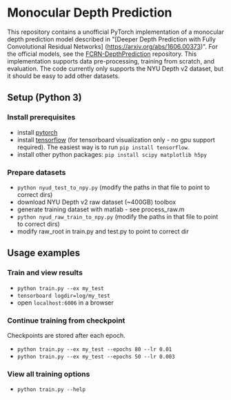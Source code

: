 # Monocular Depth Prediction

This repository contains a unofficial PyTorch implementation of a monocular depth prediction model described in 
"[Deeper Depth Prediction with Fully Convolutional Residual Networks]
(https://arxiv.org/abs/1606.00373)". 
For the official models, see the
[FCRN-DepthPrediction](https://github.com/iro-cp/FCRN-DepthPrediction) repository.
This implementation supports data pre-processing, training from scratch, and evaluation. The code currently only supports the NYU Depth v2 dataset, but it should be easy to add other datasets.

## Setup (Python 3)

### Install prerequisites
* install [pytorch](https://pytorch.org/)
* install [tensorflow](https://www.tensorflow.org/) (for tensorboard visualization only - no gpu support required). The easiest way is to run `pip install tensorflow`.
* install other python packages: `pip install scipy matplotlib h5py`

### Prepare datasets
* `python nyud_test_to_npy.py` (modify the paths in that file to point to correct dirs)
* download NYU Depth v2 raw dataset (~400GB) toolbox
* generate training dataset with matlab - see process_raw.m
* `python nyud_raw_train_to_npy.py` (modify the paths in that file to point to correct dirs)
* modify raw_root in train.py and test.py to point to correct dir


## Usage examples

### Train and view results
* `python train.py --ex my_test`
* `tensorboard logdir=log/my_test`
* open `localhost:6006` in a browser

### Continue training from checkpoint
Checkpoints are stored after each epoch.

* `python train.py --ex my_test --epochs 80 --lr 0.01`
* `python train.py --ex my_test --epochs 50 --lr 0.003`

### View all training options
* `python train.py --help`
